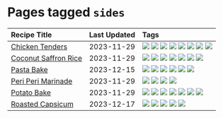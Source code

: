 # Pages tagged `sides`

|Recipe Title|Last Updated|Tags
|:---|:---|:---|
|[Chicken Tenders](../recipes/chickentenders.md)|2023-11-29|[![](https://img.shields.io/badge/tag-airfryer-8a534c)](../tags/airfryer.md) [![](https://img.shields.io/badge/tag-amazing-32613c)](../tags/amazing.md) [![](https://img.shields.io/badge/tag-battered-94b8ca)](../tags/battered.md) [![](https://img.shields.io/badge/tag-chicken-42963a)](../tags/chicken.md) [![](https://img.shields.io/badge/tag-crumbed-f47a18)](../tags/crumbed.md) [![](https://img.shields.io/badge/tag-messy-6984a1)](../tags/messy.md) [![](https://img.shields.io/badge/tag-mine-9d5b24)](../tags/mine.md) [![](https://img.shields.io/badge/tag-sides-9acea8)](../tags/sides.md)|
|[Coconut Saffron Rice](../recipes/coconutsaffronrice.md)|2023-11-29|[![](https://img.shields.io/badge/tag-expensive-99d437)](../tags/expensive.md) [![](https://img.shields.io/badge/tag-rice-208450)](../tags/rice.md) [![](https://img.shields.io/badge/tag-sides-9acea8)](../tags/sides.md) [![](https://img.shields.io/badge/tag-stovetop-062ab)](../tags/stovetop.md) [![](https://img.shields.io/badge/tag-thai-32f6f2)](../tags/thai.md) [![](https://img.shields.io/badge/tag-vegan-517a72)](../tags/vegan.md) [![](https://img.shields.io/badge/tag-vegetarian-e5c1d4)](../tags/vegetarian.md)|
|[Pasta Bake](../recipes/pastabake.md)|2023-12-15|[![](https://img.shields.io/badge/tag-baked-10cdd6)](../tags/baked.md) [![](https://img.shields.io/badge/tag-beef-659a8f)](../tags/beef.md) [![](https://img.shields.io/badge/tag-cheesey-dc62b7)](../tags/cheesey.md) [![](https://img.shields.io/badge/tag-dairy-1754e4)](../tags/dairy.md) [![](https://img.shields.io/badge/tag-pasta-95446)](../tags/pasta.md) [![](https://img.shields.io/badge/tag-sides-9acea8)](../tags/sides.md)|
|[Peri Peri Marinade](../recipes/periperimarinade.md)|2023-11-29|[![](https://img.shields.io/badge/tag-dinner-eadebe)](../tags/dinner.md) [![](https://img.shields.io/badge/tag-portuguese-e7673c)](../tags/portuguese.md) [![](https://img.shields.io/badge/tag-sides-9acea8)](../tags/sides.md) [![](https://img.shields.io/badge/tag-vegan-517a72)](../tags/vegan.md)|
|[Potato Bake](../recipes/potatobake.md)|2023-11-29|[![](https://img.shields.io/badge/tag-baked-10cdd6)](../tags/baked.md) [![](https://img.shields.io/badge/tag-cheesey-dc62b7)](../tags/cheesey.md) [![](https://img.shields.io/badge/tag-dairy-1754e4)](../tags/dairy.md) [![](https://img.shields.io/badge/tag-potato-fecb83)](../tags/potato.md) [![](https://img.shields.io/badge/tag-savoury-6a156e)](../tags/savoury.md) [![](https://img.shields.io/badge/tag-sides-9acea8)](../tags/sides.md) [![](https://img.shields.io/badge/tag-vegetarian-e5c1d4)](../tags/vegetarian.md)|
|[Roasted Capsicum](../recipes/roastedcapsicum.md)|2023-12-17|[![](https://img.shields.io/badge/tag-grilled-eac1b9)](../tags/grilled.md) [![](https://img.shields.io/badge/tag-sides-9acea8)](../tags/sides.md) [![](https://img.shields.io/badge/tag-snack-e4f90)](../tags/snack.md) [![](https://img.shields.io/badge/tag-vegan-517a72)](../tags/vegan.md) [![](https://img.shields.io/badge/tag-vegetarian-e5c1d4)](../tags/vegetarian.md)|